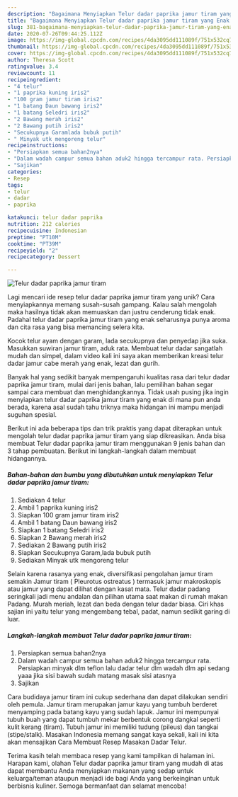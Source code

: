 ```yaml
---
description: "Bagaimana Menyiapkan Telur dadar paprika jamur tiram yang Enak Banget"
title: "Bagaimana Menyiapkan Telur dadar paprika jamur tiram yang Enak Banget"
slug: 381-bagaimana-menyiapkan-telur-dadar-paprika-jamur-tiram-yang-enak-banget
date: 2020-07-26T09:44:25.112Z
image: https://img-global.cpcdn.com/recipes/4da3095dd111089f/751x532cq70/telur-dadar-paprika-jamur-tiram-foto-resep-utama.jpg
thumbnail: https://img-global.cpcdn.com/recipes/4da3095dd111089f/751x532cq70/telur-dadar-paprika-jamur-tiram-foto-resep-utama.jpg
cover: https://img-global.cpcdn.com/recipes/4da3095dd111089f/751x532cq70/telur-dadar-paprika-jamur-tiram-foto-resep-utama.jpg
author: Theresa Scott
ratingvalue: 3.4
reviewcount: 11
recipeingredient:
- "4 telur"
- "1 paprika kuning iris2"
- "100 gram jamur tiram iris2"
- "1 batang Daun bawang iris2"
- "1 batang Seledri iris2"
- "2 Bawang merah iris2"
- "2 Bawang putih iris2"
- "Secukupnya Garamlada bubuk putih"
- " Minyak utk mengoreng telur"
recipeinstructions:
- "Persiapkan semua bahan2nya"
- "Dalam wadah campur semua bahan aduk2 hingga tercampur rata. Persiapkan minyak dlm teflon lalu dadar telur dlm wadah dlm api sedang yaaa jika sisi bawah sudah matang masak sisi atasnya"
- "Sajikan"
categories:
- Resep
tags:
- telur
- dadar
- paprika

katakunci: telur dadar paprika 
nutrition: 212 calories
recipecuisine: Indonesian
preptime: "PT10M"
cooktime: "PT39M"
recipeyield: "2"
recipecategory: Dessert

---
```



![Telur dadar paprika jamur tiram](https://img-global.cpcdn.com/recipes/4da3095dd111089f/751x532cq70/telur-dadar-paprika-jamur-tiram-foto-resep-utama.jpg)

Lagi mencari ide resep telur dadar paprika jamur tiram yang unik? Cara menyiapkannya memang susah-susah gampang. Kalau salah mengolah maka hasilnya tidak akan memuaskan dan justru cenderung tidak enak. Padahal telur dadar paprika jamur tiram yang enak seharusnya punya aroma dan cita rasa yang bisa memancing selera kita.

Kocok telur ayam dengan garam, lada secukupnya dan penyedap jika suka. Masukkan suwiran jamur tiram, aduk rata. Membuat telur dadar sangatlah mudah dan simpel, dalam video kali ini saya akan memberikan kreasi telur dadar jamur cabe merah yang enak, lezat dan gurih.

Banyak hal yang sedikit banyak mempengaruhi kualitas rasa dari telur dadar paprika jamur tiram, mulai dari jenis bahan, lalu pemilihan bahan segar sampai cara membuat dan menghidangkannya. Tidak usah pusing jika ingin menyiapkan telur dadar paprika jamur tiram yang enak di mana pun anda berada, karena asal sudah tahu triknya maka hidangan ini mampu menjadi suguhan spesial.


Berikut ini ada beberapa tips dan trik praktis yang dapat diterapkan untuk mengolah telur dadar paprika jamur tiram yang siap dikreasikan. Anda bisa membuat Telur dadar paprika jamur tiram menggunakan 9 jenis bahan dan 3 tahap pembuatan. Berikut ini langkah-langkah dalam membuat hidangannya.

<!--inarticleads1-->

##### Bahan-bahan dan bumbu yang dibutuhkan untuk menyiapkan Telur dadar paprika jamur tiram:

1. Sediakan 4 telur
1. Ambil 1 paprika kuning iris2
1. Siapkan 100 gram jamur tiram iris2
1. Ambil 1 batang Daun bawang iris2
1. Siapkan 1 batang Seledri iris2
1. Siapkan 2 Bawang merah iris2
1. Sediakan 2 Bawang putih iris2
1. Siapkan Secukupnya Garam,lada bubuk putih
1. Sediakan  Minyak utk mengoreng telur


Selain karena rasanya yang enak, diversifikasi pengolahan jamur tiram semakin Jamur tiram ( Pleurotus ostreatus ) termasuk jamur makroskopis atau jamur yang dapat dilihat dengan kasat mata. Telur dadar padang seringkali jadi menu andalan dan pilihan utama saat makan di rumah makan Padang. Murah meriah, lezat dan beda dengan telur dadar biasa. Ciri khas sajian ini yaitu telur yang mengembang tebal, padat, namun sedikit garing di luar. 

<!--inarticleads2-->

##### Langkah-langkah membuat Telur dadar paprika jamur tiram:

1. Persiapkan semua bahan2nya
1. Dalam wadah campur semua bahan aduk2 hingga tercampur rata. Persiapkan minyak dlm teflon lalu dadar telur dlm wadah dlm api sedang yaaa jika sisi bawah sudah matang masak sisi atasnya
1. Sajikan


Cara budidaya jamur tiram ini cukup sederhana dan dapat dilakukan sendiri oleh pemula. Jamur tiram merupakan jamur kayu yang tumbuh berderet menyamping pada batang kayu yang sudah lapuk. Jamur ini mempunyai tubuh buah yang dapat tumbuh mekar berbentuk corong dangkal seperti kulit kerang (tiram). Tubuh jamur ini memiliki tudung (pileus) dan tangkai (stipe/stalk). Masakan Indonesia memang sangat kaya sekali, kali ini kita akan mensajikan Cara Membuat Resep Masakan Dadar Telur. 

Terima kasih telah membaca resep yang kami tampilkan di halaman ini. Harapan kami, olahan Telur dadar paprika jamur tiram yang mudah di atas dapat membantu Anda menyiapkan makanan yang sedap untuk keluarga/teman ataupun menjadi ide bagi Anda yang berkeinginan untuk berbisnis kuliner. Semoga bermanfaat dan selamat mencoba!
